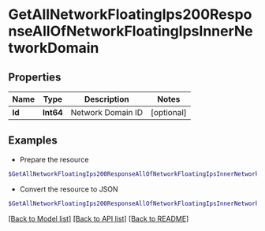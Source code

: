# GetAllNetworkFloatingIps200ResponseAllOfNetworkFloatingIpsInnerNetworkDomain
## Properties

Name | Type | Description | Notes
------------ | ------------- | ------------- | -------------
**Id** | **Int64** | Network Domain ID | [optional] 

## Examples

- Prepare the resource
```powershell
$GetAllNetworkFloatingIps200ResponseAllOfNetworkFloatingIpsInnerNetworkDomain = Initialize-PSOpenAPIToolsGetAllNetworkFloatingIps200ResponseAllOfNetworkFloatingIpsInnerNetworkDomain  -Id null
```

- Convert the resource to JSON
```powershell
$GetAllNetworkFloatingIps200ResponseAllOfNetworkFloatingIpsInnerNetworkDomain | ConvertTo-JSON
```

[[Back to Model list]](../README.md#documentation-for-models) [[Back to API list]](../README.md#documentation-for-api-endpoints) [[Back to README]](../README.md)

